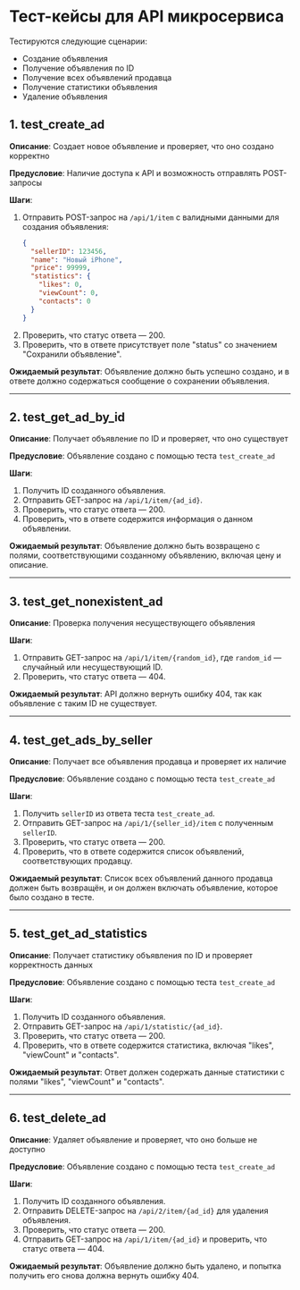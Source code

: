 
# Тест-кейсы для API микросервиса

Тестируются следующие сценарии:

- Создание объявления
- Получение объявления по ID
- Получение всех объявлений продавца
- Получение статистики объявления
- Удаление объявления

## 1. test_create_ad
**Описание**: Создает новое объявление и проверяет, что оно создано корректно

**Предусловие**: Наличие доступа к API и возможность отправлять POST-запросы

**Шаги**:
1. Отправить POST-запрос на `/api/1/item` с валидными данными для создания объявления:
   ```json
   {
     "sellerID": 123456,
     "name": "Новый iPhone",
     "price": 99999,
     "statistics": {
       "likes": 0,
       "viewCount": 0,
       "contacts": 0
     }
   }
   ```
2. Проверить, что статус ответа — 200.
3. Проверить, что в ответе присутствует поле "status" со значением "Сохранили объявление".

**Ожидаемый результат**:
Объявление должно быть успешно создано, и в ответе должно содержаться сообщение о сохранении объявления.

---

## 2. test_get_ad_by_id
**Описание**: Получает объявление по ID и проверяет, что оно существует

**Предусловие**: Объявление создано с помощью теста `test_create_ad`

**Шаги**:
1. Получить ID созданного объявления.
2. Отправить GET-запрос на `/api/1/item/{ad_id}`.
3. Проверить, что статус ответа — 200.
4. Проверить, что в ответе содержится информация о данном объявлении.

**Ожидаемый результат**:
Объявление должно быть возвращено с полями, соответствующими созданному объявлению, включая цену и описание.

---

## 3. test_get_nonexistent_ad
**Описание**: Проверка получения несуществующего объявления

**Шаги**:
1. Отправить GET-запрос на `/api/1/item/{random_id}`, где `random_id` — случайный или несуществующий ID.
2. Проверить, что статус ответа — 404.

**Ожидаемый результат**:
API должно вернуть ошибку 404, так как объявление с таким ID не существует.

---

## 4. test_get_ads_by_seller
**Описание**: Получает все объявления продавца и проверяет их наличие

**Предусловие**: Объявление создано с помощью теста `test_create_ad`

**Шаги**:
1. Получить `sellerID` из ответа теста `test_create_ad`.
2. Отправить GET-запрос на `/api/1/{seller_id}/item` с полученным `sellerID`.
3. Проверить, что статус ответа — 200.
4. Проверить, что в ответе содержится список объявлений, соответствующих продавцу.

**Ожидаемый результат**:
Список всех объявлений данного продавца должен быть возвращён, и он должен включать объявление, которое было создано в тесте.

---

## 5. test_get_ad_statistics
**Описание**: Получает статистику объявления по ID и проверяет корректность данных

**Предусловие**: Объявление создано с помощью теста `test_create_ad`

**Шаги**:
1. Получить ID созданного объявления.
2. Отправить GET-запрос на `/api/1/statistic/{ad_id}`.
3. Проверить, что статус ответа — 200.
4. Проверить, что в ответе содержится статистика, включая "likes", "viewCount" и "contacts".

**Ожидаемый результат**:
Ответ должен содержать данные статистики с полями "likes", "viewCount" и "contacts".

---

## 6. test_delete_ad
**Описание**: Удаляет объявление и проверяет, что оно больше не доступно

**Предусловие**: Объявление создано с помощью теста `test_create_ad`

**Шаги**:
1. Получить ID созданного объявления.
2. Отправить DELETE-запрос на `/api/2/item/{ad_id}` для удаления объявления.
3. Проверить, что статус ответа — 200.
4. Отправить GET-запрос на `/api/1/item/{ad_id}` и проверить, что статус ответа — 404.

**Ожидаемый результат**:
Объявление должно быть удалено, и попытка получить его снова должна вернуть ошибку 404.
